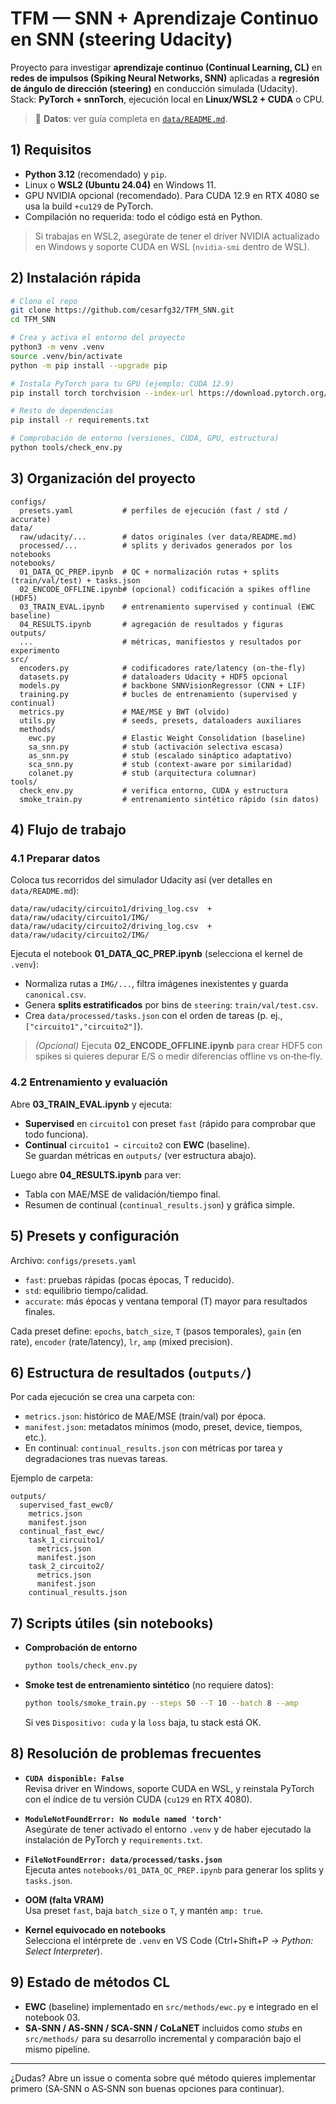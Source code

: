 # TFM — SNN + Aprendizaje Continuo en SNN (steering Udacity)

Proyecto para investigar **aprendizaje continuo (Continual Learning, CL)** en **redes de impulsos (Spiking Neural Networks, SNN)** aplicadas a **regresión de ángulo de dirección (steering)** en conducción simulada (Udacity).  
Stack: **PyTorch + snnTorch**, ejecución local en **Linux/WSL2 + CUDA** o CPU.

> 📁 **Datos**: ver guía completa en [`data/README.md`](data/README.md).


## 1) Requisitos

- **Python 3.12** (recomendado) y `pip`.
- Linux o **WSL2 (Ubuntu 24.04)** en Windows 11.
- GPU NVIDIA opcional (recomendado). Para CUDA 12.9 en RTX 4080 se usa la build `+cu129` de PyTorch.
- Compilación no requerida: todo el código está en Python.

> Si trabajas en WSL2, asegúrate de tener el driver NVIDIA actualizado en Windows y soporte CUDA en WSL (`nvidia-smi` dentro de WSL).


## 2) Instalación rápida

```bash
# Clona el repo
git clone https://github.com/cesarfg32/TFM_SNN.git
cd TFM_SNN

# Crea y activa el entorno del proyecto
python3 -m venv .venv
source .venv/bin/activate
python -m pip install --upgrade pip

# Instala PyTorch para tu GPU (ejemplo: CUDA 12.9)
pip install torch torchvision --index-url https://download.pytorch.org/whl/cu129

# Resto de dependencias
pip install -r requirements.txt

# Comprobación de entorno (versiones, CUDA, GPU, estructura)
python tools/check_env.py
```


## 3) Organización del proyecto

```
configs/
  presets.yaml           # perfiles de ejecución (fast / std / accurate)
data/
  raw/udacity/...        # datos originales (ver data/README.md)
  processed/...          # splits y derivados generados por los notebooks
notebooks/
  01_DATA_QC_PREP.ipynb  # QC + normalización rutas + splits (train/val/test) + tasks.json
  02_ENCODE_OFFLINE.ipynb# (opcional) codificación a spikes offline (HDF5)
  03_TRAIN_EVAL.ipynb    # entrenamiento supervised y continual (EWC baseline)
  04_RESULTS.ipynb       # agregación de resultados y figuras
outputs/
  ...                    # métricas, manifiestos y resultados por experimento
src/
  encoders.py            # codificadores rate/latency (on-the-fly)
  datasets.py            # dataloaders Udacity + HDF5 opcional
  models.py              # backbone SNNVisionRegressor (CNN + LIF)
  training.py            # bucles de entrenamiento (supervised y continual)
  metrics.py             # MAE/MSE y BWT (olvido)
  utils.py               # seeds, presets, dataloaders auxiliares
  methods/
    ewc.py               # Elastic Weight Consolidation (baseline)
    sa_snn.py            # stub (activación selectiva escasa)
    as_snn.py            # stub (escalado sináptico adaptativo)
    sca_snn.py           # stub (context-aware por similaridad)
    colanet.py           # stub (arquitectura columnar)
tools/
  check_env.py           # verifica entorno, CUDA y estructura
  smoke_train.py         # entrenamiento sintético rápido (sin datos)
```


## 4) Flujo de trabajo

### 4.1 Preparar datos
Coloca tus recorridos del simulador Udacity así (ver detalles en `data/README.md`):
```
data/raw/udacity/circuito1/driving_log.csv  +  data/raw/udacity/circuito1/IMG/
data/raw/udacity/circuito2/driving_log.csv  +  data/raw/udacity/circuito2/IMG/
```

Ejecuta el notebook **01_DATA_QC_PREP.ipynb** (selecciona el kernel de `.venv`):
- Normaliza rutas a `IMG/...`, filtra imágenes inexistentes y guarda `canonical.csv`.
- Genera **splits estratificados** por bins de `steering`: `train/val/test.csv`.
- Crea `data/processed/tasks.json` con el orden de tareas (p. ej., `["circuito1","circuito2"]`).

> *(Opcional)* Ejecuta **02_ENCODE_OFFLINE.ipynb** para crear HDF5 con spikes si quieres depurar E/S o medir diferencias offline vs on‑the‑fly.


### 4.2 Entrenamiento y evaluación
Abre **03_TRAIN_EVAL.ipynb** y ejecuta:
- **Supervised** en `circuito1` con preset `fast` (rápido para comprobar que todo funciona).
- **Continual** `circuito1 → circuito2` con **EWC** (baseline).  
Se guardan métricas en `outputs/` (ver estructura abajo).

Luego abre **04_RESULTS.ipynb** para ver:
- Tabla con MAE/MSE de validación/tiempo final.
- Resumen de continual (`continual_results.json`) y gráfica simple.


## 5) Presets y configuración

Archivo: `configs/presets.yaml`

- `fast`: pruebas rápidas (pocas épocas, T reducido).  
- `std`: equilibrio tiempo/calidad.  
- `accurate`: más épocas y ventana temporal (T) mayor para resultados finales.

Cada preset define: `epochs`, `batch_size`, `T` (pasos temporales), `gain` (en rate), `encoder` (rate/latency), `lr`, `amp` (mixed precision).


## 6) Estructura de resultados (`outputs/`)

Por cada ejecución se crea una carpeta con:
- `metrics.json`: histórico de MAE/MSE (train/val) por época.
- `manifest.json`: metadatos mínimos (modo, preset, device, tiempos, etc.).
- En continual: `continual_results.json` con métricas por tarea y degradaciones tras nuevas tareas.

Ejemplo de carpeta:
```
outputs/
  supervised_fast_ewc0/
    metrics.json
    manifest.json
  continual_fast_ewc/
    task_1_circuito1/
      metrics.json
      manifest.json
    task_2_circuito2/
      metrics.json
      manifest.json
    continual_results.json
```


## 7) Scripts útiles (sin notebooks)

- **Comprobación de entorno**
  ```bash
  python tools/check_env.py
  ```

- **Smoke test de entrenamiento sintético** (no requiere datos):
  ```bash
  python tools/smoke_train.py --steps 50 --T 10 --batch 8 --amp
  ```
  Si ves `Dispositivo: cuda` y la `loss` baja, tu stack está OK.


## 8) Resolución de problemas frecuentes

- **`CUDA disponible: False`**  
  Revisa driver en Windows, soporte CUDA en WSL, y reinstala PyTorch con el índice de tu versión CUDA (`cu129` en RTX 4080).

- **`ModuleNotFoundError: No module named 'torch'`**  
  Asegúrate de tener activado el entorno `.venv` y de haber ejecutado la instalación de PyTorch y `requirements.txt`.

- **`FileNotFoundError: data/processed/tasks.json`**  
  Ejecuta antes `notebooks/01_DATA_QC_PREP.ipynb` para generar los splits y `tasks.json`.

- **OOM (falta VRAM)**  
  Usa preset `fast`, baja `batch_size` o `T`, y mantén `amp: true`.

- **Kernel equivocado en notebooks**  
  Selecciona el intérprete de `.venv` en VS Code (Ctrl+Shift+P → *Python: Select Interpreter*).


## 9) Estado de métodos CL

- **EWC** (baseline) implementado en `src/methods/ewc.py` e integrado en el notebook 03.  
- **SA‑SNN / AS‑SNN / SCA‑SNN / CoLaNET** incluidos como *stubs* en `src/methods/` para su desarrollo incremental y comparación bajo el mismo pipeline.


---

¿Dudas? Abre un issue o comenta sobre qué método quieres implementar primero (SA‑SNN o AS‑SNN son buenas opciones para continuar).

